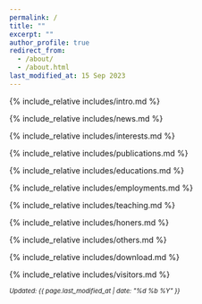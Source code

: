 ```yaml
---
permalink: /
title: ""
excerpt: ""
author_profile: true
redirect_from: 
  - /about/
  - /about.html
last_modified_at: 15 Sep 2023
---
```

<span class='anchor' id='about-me'></span>

{% include_relative includes/intro.md %}

{% include_relative includes/news.md %}

{% include_relative includes/interests.md %}

{% include_relative includes/publications.md %}

{% include_relative includes/educations.md %}

{% include_relative includes/employments.md %}

{% include_relative includes/teaching.md %}

{% include_relative includes/honers.md %}

{% include_relative includes/others.md %}

{% include_relative includes/download.md %}

{% include_relative includes/visitors.md %}

<p style="font-size: 0.8em; font-style: italic;">Updated: {{ page.last_modified_at | date: "%d %b %Y" }}</p>


